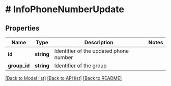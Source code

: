 # # InfoPhoneNumberUpdate

## Properties

Name | Type | Description | Notes
------------ | ------------- | ------------- | -------------
**id** | **string** | Identifier of the updated phone number |
**group_id** | **string** | Identifier of the group |

[[Back to Model list]](../../README.md#models) [[Back to API list]](../../README.md#endpoints) [[Back to README]](../../README.md)
